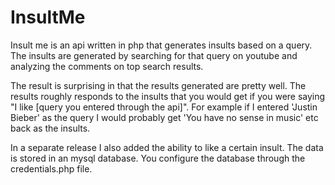 # InsultMe

Insult me is an api written in php that generates insults based on a query. The insults are generated by searching for that query on youtube and analyzing the comments on top search results.

The result is surprising in that the results generated are pretty well. The results roughly responds to the insults that you would get if you were saying "I like [query you entered through the api]". For example if I entered 'Justin Bieber' as the query I would probably get 'You have no sense in music' etc back as the insults.

In a separate release I also added the ability to like a certain insult. The data is stored in an mysql database. You configure the database through the credentials.php file.